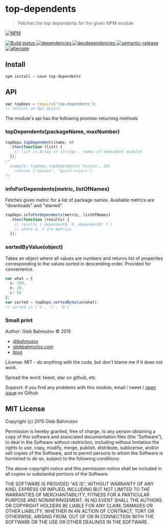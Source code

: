 # top-dependents

> Fetches the top dependents for the given NPM module

[![NPM][top-dependents-icon] ][top-dependents-url]

[![Build status][top-dependents-ci-image] ][top-dependents-ci-url]
[![dependencies][top-dependents-dependencies-image] ][top-dependents-dependencies-url]
[![devdependencies][top-dependents-devdependencies-image] ][top-dependents-devdependencies-url]
[![semantic-release][semantic-image] ][semantic-url]
[![alternate](https://img.shields.io/badge/manpm-%E2%9C%93-3399ff.svg)](https://github.com/bahmutov/manpm)

## Install

    npm install --save top-dependents

## API

```js
var topDeps = require('top-dependents');
// returns an Api object
```

The module's api has the following promise-returning methods

### topDependents(packageName, maxNumber)

```js
topDeps.topDependents(name, n)
  .then(function (list) {
    // list is Array of strings - names of dependent modules
  });
/*
  example: topDeps.topDependents('heroin', 10)
    returns ['opiate', 'qunit-inject']
*/
```

### infoForDependents(metric, listOfNames)

Fetches given metric for a list of package names. Available metrics
are "downloads" and "starred".

```js
topDeps.infoForDependents(metric, listOfNames)
  .then(function (results) {
    // results { dependentA: X, dependentB: Y }
    // where X, Y are metrics
  });
```

### sortedByValue(object)

Takes an object where all values are numbers and returns list of properties
corresponding to the values sorted in descending order. Provided for convenience.

```js
var what = {
  a: 100,
  b: 20,
  c: 50
};
var sorted = topDeps.sortedByValue(what);
// sorted is ['a', 'c', 'b']
```

### Small print

Author: Gleb Bahmutov &copy; 2015

* [@bahmutov](https://twitter.com/bahmutov)
* [glebbahmutov.com](http://glebbahmutov.com)
* [blog](http://glebbahmutov.com/blog/)

License: MIT - do anything with the code, but don't blame me if it does not work.

Spread the word: tweet, star on github, etc.

Support: if you find any problems with this module, email / tweet /
[open issue](https://github.com/bahmutov/top-dependents/issues) on Github

## MIT License

Copyright (c) 2015 Gleb Bahmutov

Permission is hereby granted, free of charge, to any person
obtaining a copy of this software and associated documentation
files (the "Software"), to deal in the Software without
restriction, including without limitation the rights to use,
copy, modify, merge, publish, distribute, sublicense, and/or sell
copies of the Software, and to permit persons to whom the
Software is furnished to do so, subject to the following
conditions:

The above copyright notice and this permission notice shall be
included in all copies or substantial portions of the Software.

THE SOFTWARE IS PROVIDED "AS IS", WITHOUT WARRANTY OF ANY KIND,
EXPRESS OR IMPLIED, INCLUDING BUT NOT LIMITED TO THE WARRANTIES
OF MERCHANTABILITY, FITNESS FOR A PARTICULAR PURPOSE AND
NONINFRINGEMENT. IN NO EVENT SHALL THE AUTHORS OR COPYRIGHT
HOLDERS BE LIABLE FOR ANY CLAIM, DAMAGES OR OTHER LIABILITY,
WHETHER IN AN ACTION OF CONTRACT, TORT OR OTHERWISE, ARISING
FROM, OUT OF OR IN CONNECTION WITH THE SOFTWARE OR THE USE OR
OTHER DEALINGS IN THE SOFTWARE.

[top-dependents-icon]: https://nodei.co/npm/top-dependents.png?downloads=true
[top-dependents-url]: https://npmjs.org/package/top-dependents
[top-dependents-ci-image]: https://travis-ci.org/bahmutov/top-dependents.png?branch=master
[top-dependents-ci-url]: https://travis-ci.org/bahmutov/top-dependents
[top-dependents-dependencies-image]: https://david-dm.org/bahmutov/top-dependents.png
[top-dependents-dependencies-url]: https://david-dm.org/bahmutov/top-dependents
[top-dependents-devdependencies-image]: https://david-dm.org/bahmutov/top-dependents/dev-status.png
[top-dependents-devdependencies-url]: https://david-dm.org/bahmutov/top-dependents#info=devDependencies
[semantic-image]: https://img.shields.io/badge/%20%20%F0%9F%93%A6%F0%9F%9A%80-semantic--release-e10079.svg
[semantic-url]: https://github.com/semantic-release/semantic-release
